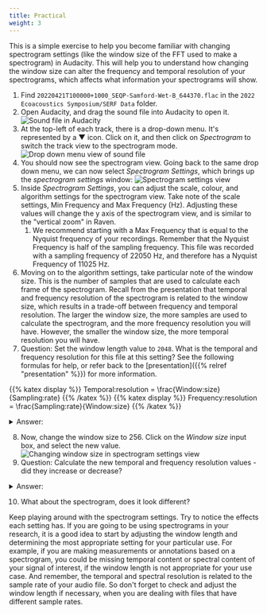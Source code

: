 ```yaml
---
title: Practical
weight: 3
---
```


This is a simple exercise to help you become familiar with changing 
spectrogram settings (like the window size of the FFT used to make a
spectrogram) in Audacity. This will help you to understand how
changing the window size can alter the frequency and temporal resolution of your
spectrograms, which affects what information your spectrograms will show.

1. Find `20220421T100000+1000_SEQP-Samford-Wet-B_644370.flac` in the `2022
   Ecoacoustics Symposium/SERF Data` folder.
2. Open Audacity, and drag the sound file into Audacity to open it.
   ![Sound file in Audacity](20221206111634.png)
3. At the top-left of each track, there is a drop-down menu. It's represented by
   a ▼ icon. Click on it, and then click on _Spectrogram_ to switch the track
   view to the spectrogram mode.
   ![Drop down menu view of sound file](20221206111806.png)
4. You should now see the spectrogram view. Going back to the same drop down
   menu, we can now select _Spectrogram Settings_, which brings up the
   _spectrogram settings_ window:
   ![Spectrogram settings view](20221206112035.png)
5. Inside _Spectrogram Settings_, you can adjust the scale, colour, and
   algorithm settings for the spectrogram view. Take note of the scale settings,
   Min Frequency and Max Frequency (Hz). Adjusting these values will change the
   y axis of the spectrogram view, and is similar to the "vertical zoom" in
   Raven.
    1. We recommend starting with a Max Frequency that is equal to the Nyquist
       frequency of your recordings. Remember that the Nyquist Frequency is half
       of the sampling frequency. This file was recorded with a sampling
       frequency of 22050 Hz, and therefore has a Nyquist Frequency of 11025 Hz.
6. Moving on to the algorithm settings, take particular note of the window size.
   This is the number of samples that are used to calculate each frame of the spectrogram.
   Recall from the presentation that temporal and frequency resolution of the
   spectrogram is related to the window size, which results in a trade-off
   between frequency and temporal resolution. The larger the window size, the
   more samples are used to calculate the spectrogram, and the more frequency
   resolution you will have. However, the smaller the window size, the more
   temporal resolution you will have.
7. Question: Set the window length value to `2048`. What is the temporal
   and frequency resolution for this file at this setting? See the following
   formulas for help, or refer back to the [presentation]({{% relref
   "presentation" %}}) for more information.

{{% katex display %}} Temporal\:resolution = \frac{Window\:size}{Sampling\:rate} {{% /katex %}}
{{% katex display %}} Frequency\:resolution = \frac{Sampling\:rate}{Window\:size} {{% /katex %}}

<details>
    <summary>Answer:</summary>
Temporal resolution = 0.093 seconds, Frequency resolution = 10.767 Hz.
</details>

8. Now, change the window size to 256. Click on the _Window size_ input
   box, and select the new value.
   ![Changing window size in spectrogram settings view](20221206113827.png)
9. Question: Calculate the new temporal and frequency resolution values - did they
   increase or decrease?

<details>
    <summary>Answer:</summary>
Temporal resolution = 0.011 seconds, Frequency resolution = 86.133 Hz.

With the smaller window size, we have a higher temporal resolution (the
seconds value decreased), but a lower frequency resolution (the frequency
value for each bin has increased).

</details>

10. What about the spectrogram, does it look different?

Keep playing around with the spectrogram settings. Try to notice the effects
each setting has. If you are going to be using spectrograms in your research, it
is a good idea to start by adjusting the window length and determining the most
appropriate setting for your particular use. For example, if you are making
measurements or annotations based on a spectrogram, you could be missing
temporal content or spectral content of your signal of interest, if the window
length is not appropriate for your use case. And remember, the temporal and
spectral resolution is related to the sample rate of your audio file. So don't
forget to check and adjust the window length if necessary, when you are dealing
with files that have different sample rates.
